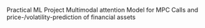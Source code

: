Practical ML Project
Multimodal attention Model for MPC Calls and price-/volatility-prediction of financial assets 
